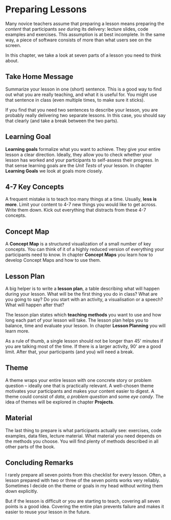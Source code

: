 # Preparing Lessons

Many novice teachers assume that preparing a lesson means preparing the *content* that participants *see* during its delivery: lecture slides, code examples and exercises.
This assumption is at best incomplete.
In the same way, a piece of software consists of more than what users see on the screen.

In this chapter, we take a look at seven parts of a lesson you need to think about.

## Take Home Message

Summarize your lesson in one (short) sentence. This is a good way to find out what you are really teaching, and what it is useful for. You might use that sentence in class (even multiple times, to make sure it sticks).

If you find that you need two sentences to describe your lesson, you are probably really delivering two separate lessons. In this case, you should say that clearly (and take a break between the two parts).

## Learning Goal

**Learning goals** formalize what you want to achieve. They give your entire lesson a clear direction. Ideally, they allow you to check whether your lesson has worked and your participants to self-assess their progress. In that sense learning goals are the *Unit Tests* of your lesson. In chapter **Learning Goals** we look at goals more closely.

## 4-7 Key Concepts

A frequent mistake is to teach too many things at a time. Usually, **less is more**. Limit your content to 4-7 new things you would like to get across. Write them down. Kick out everything that distracts from these 4-7 concepts.

## Concept Map

A **Concept Map** is a structured visualization of a small number of key concepts. You can think of it of a highly reduced version of everything your participants need to know. In chapter **Concept Maps** you learn how to develop Concept Maps and how to use them.

## Lesson Plan

A big helper is to write a **lesson plan**, a table describing what will happen during your lesson. 
What will be the first thing you do in class? What are you going to say? Do you start with an activity, a visualisation or a speech?
What will happen after that?

The lesson plan states which **teaching methods** you want to use and how long each part of your lesson will take.
The lesson plan helps you to balance, time and evaluate your lesson. In chapter **Lesson Planning** you will learn more.

As a rule of thumb, a single lesson should not be longer than 45' minutes if you are talking most of the time. If there is a larger activity, 90' are a good limit. After that, your participants (and you) will need a break.

## Theme

A theme wraps your entire lesson with one concrete story or problem question – ideally one that is practically relevant. A well-chosen theme motivates your participants and makes your content easier to digest.
A theme could consist of *data*, *a problem question* and some *eye candy*. The idea of themes will be explored in chapter **Projects**.

## Material

The last thing to prepare is what participants actually see: exercises, code examples, data files, lecture material. What material you need depends on the methods you choose. You will find plenty of methods described in all other parts of the book.


## Concluding Remarks

I rarely prepare all seven points from this checklist for every lesson.
Often, a lesson prepared with two or three of the seven points works very reliably.
Sometimes I decide on the theme or goals in my head without writing them down explicitly.

But if the lesson is difficult or you are starting to teach, covering all seven points is a good idea.
Covering the entire plan prevents failure and makes it easier to reuse your lesson in the future.
